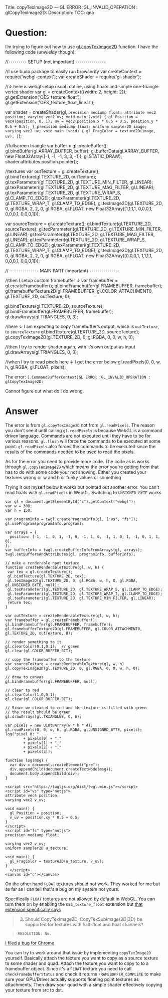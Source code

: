 Title: copyTexImage2D — GL ERROR :GL_INVALID_OPERATION : glCopyTexImage2D:
Description:
TOC: qna

# Question:

I’m trying to figure out how to use [gl.copyTexImage2D](https://developer.mozilla.org/en-US/docs/Web/API/WebGLRenderingContext/copyTexImage2D) function.
I have the following code (unwieldy though):

<!-- begin snippet: js hide: false -->

<!-- language: lang-js -->

//--------- SETUP (not important) ---------------

//I use budo package to easily run browserify
var createContext = require('webgl-context');
var createShader = require('gl-shader');

//↓ here is webgl setup usual routine, using floats and simple one-triangle vertex shader
var gl = createContext({width: 2, height: 2});
gl.getExtension('OES_texture_float');
gl.getExtension('OES_texture_float_linear');

var shader = createShader(gl, `
 precision mediump float;
 attribute vec2 position;
 varying vec2 uv;
 void main (void) {
  gl_Position = vec4(position, 0, 1);
  uv = vec2(position.x * 0.5 + 0.5, position.y * 0.5 + 0.5);
 }
`, `
 precision mediump float;
 uniform sampler2D image;
 varying vec2 uv;
 void main (void) {
  gl_FragColor = texture2D(image, uv);
 }
`);

//fullscreen triangle
var buffer = gl.createBuffer();
gl.bindBuffer(gl.ARRAY_BUFFER, buffer);
gl.bufferData(gl.ARRAY_BUFFER, new Float32Array([-1, -1, -1, 3, 3, -1]), gl.STATIC_DRAW);
shader.attributes.position.pointer();

//textures
var outTexture = gl.createTexture();
gl.bindTexture(gl.TEXTURE_2D, outTexture);
gl.texParameteri(gl.TEXTURE_2D, gl.TEXTURE_MIN_FILTER, gl.LINEAR);
gl.texParameteri(gl.TEXTURE_2D, gl.TEXTURE_MAG_FILTER, gl.LINEAR);
gl.texParameteri(gl.TEXTURE_2D, gl.TEXTURE_WRAP_S, gl.CLAMP_TO_EDGE);
gl.texParameteri(gl.TEXTURE_2D, gl.TEXTURE_WRAP_T, gl.CLAMP_TO_EDGE);
gl.texImage2D(gl.TEXTURE_2D, 0, gl.RGBA, 2, 2, 0, gl.RGBA, gl.FLOAT, new Float32Array([1,1,1,1, 0,0,0,1, 0,0,0,1, 0,0,0,1]));

var sourceTexture = gl.createTexture();
gl.bindTexture(gl.TEXTURE_2D, sourceTexture);
gl.texParameteri(gl.TEXTURE_2D, gl.TEXTURE_MIN_FILTER, gl.LINEAR);
gl.texParameteri(gl.TEXTURE_2D, gl.TEXTURE_MAG_FILTER, gl.LINEAR);
gl.texParameteri(gl.TEXTURE_2D, gl.TEXTURE_WRAP_S, gl.CLAMP_TO_EDGE);
gl.texParameteri(gl.TEXTURE_2D, gl.TEXTURE_WRAP_T, gl.CLAMP_TO_EDGE);
gl.texImage2D(gl.TEXTURE_2D, 0, gl.RGBA, 2, 2, 0, gl.RGBA, gl.FLOAT, new Float32Array([0,0,0,1, 1,1,1,1, 0,0,0,1, 0,0,0,1]));


//--------------- MAIN PART (important) ---------------

//then I setup custom framebuffer ↓
var framebuffer = gl.createFramebuffer();
gl.bindFramebuffer(gl.FRAMEBUFFER, framebuffer);
gl.framebufferTexture2D(gl.FRAMEBUFFER, gl.COLOR_ATTACHMENT0, gl.TEXTURE_2D, outTexture, 0);

gl.bindTexture(gl.TEXTURE_2D, sourceTexture);
gl.bindFramebuffer(gl.FRAMEBUFFER, framebuffer);
gl.drawArrays(gl.TRIANGLES, 0, 3);

//here ↓ I am expecting to copy framebuffer’s output, which is `outTexture`, to `sourceTexture`
gl.bindTexture(gl.TEXTURE_2D, sourceTexture);
gl.copyTexImage2D(gl.TEXTURE_2D, 0, gl.RGBA, 0, 0, w, h, 0);

//then I try to render shader again, with it’s own output as input
gl.drawArrays(gl.TRIANGLES, 0, 3);

//when I try to read pixels here ↓ I get the error below
gl.readPixels(0, 0, w, h, gl.RGBA, gl.FLOAT, pixels);
<!-- end snippet -->

The error: `[.CommandBufferContext]GL ERROR :GL_INVALID_OPERATION : glCopyTexImage2D:`

Cannot figure out what do I do wrong.


# Answer

The error is from `gl.copyTexImage2D` not from `gl.readPixels`. The reason you don't see it until calling `gl.readPixels` is because WebGL is a command driven language. Commands are not executed until they have to be for various reasons. `gl.flush` will force the commands to be executed at some point. `gl.readPixels` also forces the commands to be executed since the results of the commands needed to be used to read the pixels.

As for the error you need to provide more code. The code as is works through `gl.copyTexImage2D` which means the error you're getting from that has to do with some code your not showing. Either you created your textures wrong or w and h or funky values or something

Trying it out myself below it works but pointed out another error. You can't read floats with `gl.readPixels` in WebGL. Switching to `UNSIGNED_BYTE` works

<!-- begin snippet: js hide: true -->

<!-- language: lang-js -->

    var gl = document.getElementById("c").getContext("webgl");
    var w = 300;
    var h = 150;

    var programInfo = twgl.createProgramInfo(gl, ["vs", "fs"]);
    gl.useProgram(programInfo.program);

    var arrays = {
      position: [-1, -1, 0, 1, -1, 0, -1, 1, 0, -1, 1, 0, 1, -1, 0, 1, 1, 0],
    };
    var bufferInfo = twgl.createBufferInfoFromArrays(gl, arrays);
    twgl.setBuffersAndAttributes(gl, programInfo, bufferInfo);

    // make a renderable npot texture
    function createRenderableTexture(gl, w, h) {
     var tex = gl.createTexture();
     gl.bindTexture(gl.TEXTURE_2D, tex);
     gl.texImage2D(gl.TEXTURE_2D, 0, gl.RGBA, w, h, 0, gl.RGBA, gl.UNSIGNED_BYTE, null);
     gl.texParameteri(gl.TEXTURE_2D, gl.TEXTURE_WRAP_S, gl.CLAMP_TO_EDGE);
     gl.texParameteri(gl.TEXTURE_2D, gl.TEXTURE_WRAP_T, gl.CLAMP_TO_EDGE);
     gl.texParameteri(gl.TEXTURE_2D, gl.TEXTURE_MIN_FILTER, gl.LINEAR);
     return tex;
    }

    var outTexture = createRenderableTexture(gl, w, h);
    var framebuffer = gl.createFramebuffer();
    gl.bindFramebuffer(gl.FRAMEBUFFER, framebuffer);
    gl.framebufferTexture2D(gl.FRAMEBUFFER, gl.COLOR_ATTACHMENT0, gl.TEXTURE_2D, outTexture, 0);

    // render something to it
    gl.clearColor(0,1,0,1);  // green
    gl.clear(gl.COLOR_BUFFER_BIT);

    // copy the framebuffer to the texture
    var sourceTexture = createRenderableTexture(gl, w, h)
    gl.copyTexImage2D(gl.TEXTURE_2D, 0, gl.RGBA, 0, 0, w, h, 0);

    // draw to canvas
    gl.bindFramebuffer(gl.FRAMEBUFFER, null);

    // clear to red
    gl.clearColor(1,0,0,1); 
    gl.clear(gl.COLOR_BUFFER_BIT);

    // Since we cleared to red and the texture is filled with green
    // the result should be green
    gl.drawArrays(gl.TRIANGLES, 0, 6);

    var pixels = new Uint8Array(w * h * 4);
    gl.readPixels(0, 0, w, h, gl.RGBA, gl.UNSIGNED_BYTE, pixels);
    log("pixel 0: " 
            + pixels[0] + "," 
            + pixels[1] + "," 
            + pixels[2] + "," 
            + pixels[3]);

    function log(msg) {
      var div = document.createElement("pre");
      div.appendChild(document.createTextNode(msg));
      document.body.appendChild(div);
    }

<!-- language: lang-html -->

    <script src="https://twgljs.org/dist/twgl.min.js"></script>
    <script id="vs" type="notjs">
    attribute vec4 position;
    varying vec2 v_uv;

    void main() {
      gl_Position = position;
      v_uv = position.xy * 0.5 + 0.5;  
    }
    </script>
    <script id="fs" type="notjs">
    precision mediump float;

    varying vec2 v_uv;
    uniform sampler2D u_texture;

    void main() {
      gl_FragColor = texture2D(u_texture, v_uv);
    }
      </script>
    <canvas id="c"></canvas>

<!-- end snippet -->

On the other hand `FLOAT` textures should not work. They worked for me but as far as I can tell that's a bug on my system not yours.

Specifically `FLOAT` textures are not allowed by default in WebGL. You can turn them on by enabling the `OES_texture_float` extension but [that extension specifically says](https://www.khronos.org/registry/gles/extensions/OES/OES_texture_float.txt)

> 3.  Should CopyTexImage2D, CopyTexSubImage{2D|3D} be supported for textures with half-float and float channels?
        
>     RESOLUTION: No.

[I filed a bug for Chrome](https://bugs.chromium.org/p/chromium/issues/detail?id=602570)

You can try to work around that issue by implementing `copyTexImage2D` yourself. Basically attach the texture you want to copy as a source texture to some shader and quad. Attach the texture you want to copy to to a framebuffer object. Since it's a `FLOAT` texture you need to call `checkFramebufferStatus` and check it returns `FRAMEBUFFER_COMPLETE` to make sure your GPU/Driver actually supports floating point textures as attachments. Then draw your quad with a simple shader effectively copying your texture from src to dst.


